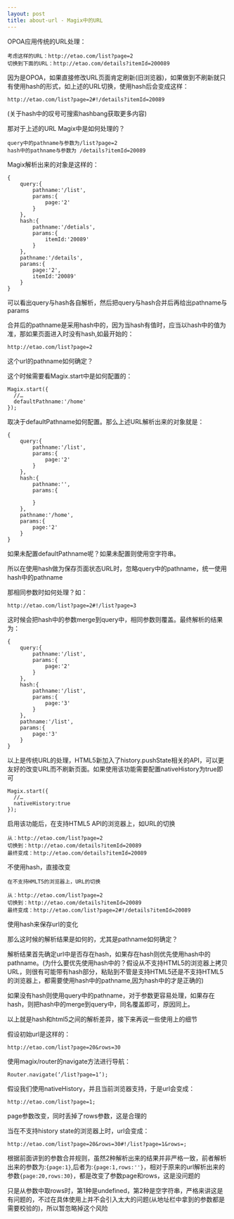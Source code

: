 ```yaml
---
layout: post
title: about-url - Magix中的URL
---
```


OPOA应用传统的URL处理：

    考虑这样的URL：http://etao.com/list?page=2
    切换到下面的URL：http://etao.com/details?itemId=200089

因为是OPOA，如果直接修改URL页面肯定刷新(旧浏览器)，如果做到不刷新就只有使用hash的形式，如上述的URL切换，使用hash后会变成这样：

    http://etao.com/list?page=2#!/details?itemId=20089

(关于hash中的叹号可搜索hashbang获取更多内容)

那对于上述的URL Magix中是如何处理的？

    query中的pathname与参数为/list?page=2
    hash中的pathname与参数为 /details?itemId=20089

Magix解析出来的对象是这样的：

```
{
    query:{
        pathname:'/list',
        params:{
            page:'2'
        }
    },
    hash:{
        pathname:'/detials',
        params:{
            itemId:'20089'
        }
    },
    pathname:'/details',
    params:{
        page:'2',
        itemId:'20089'
    }
}
```

可以看出query与hash各自解析，然后把query与hash合并后再给出pathname与params

合并后的pathname是采用hash中的，因为当hash有值时，应当以hash中的值为准，那如果页面进入时没有hash,如最开始的：

    http://etao.com/list?page=2

这个url的pathname如何确定？

这个时候需要看Magix.start中是如何配置的：

```
Magix.start({
  //…
  defaultPathname:'/home'
});
```

取决于defaultPathname如何配置。那么上述URL解析出来的对象就是：

```
{
    query:{
        pathname:'/list',
        params:{
            page:'2'
        }
    },
    hash:{
        pathname:'',
        params:{

        }
    },
    pathname:'/home',
    params:{
        page:'2'
    }
}
```
如果未配置defaultPathname呢？如果未配置则使用空字符串。

所以在使用hash做为保存页面状态URL时，忽略query中的pathname，统一使用hash中的pathname

那相同参数时如何处理？如：

    http://etao.com/list?page=2#!/list?page=3

这时候会把hash中的参数merge到query中，相同参数则覆盖。最终解析的结果为：

```
{
    query:{
        pathname:'/list',
        params:{
            page:'2'
        }
    },
    hash:{
        pathname:'/list',
        params:{
            page:'3'
        }
    },
    pathname:'/list',
    params:{
        page:'3'
    }
}
```

以上是传统URL的处理，HTML5新加入了history.pushState相关的API，可以更友好的改变URL而不刷新页面。如果使用该功能需要配置nativeHistory为true即可
```
Magix.start({
  //…
  nativeHistory:true
});
```
启用该功能后，在支持HTML5 API的浏览器上，如URL的切换

    从：http://etao.com/list?page=2
    切换到：http://etao.com/details?itemId=20089
    最终变成：http://etao.com/details?itemId=20089

不使用hash，直接改变

    在不支持HMLT5的浏览器上，URL的切换

    从：http://etao.com/list?page=2
    切换到：http://etao.com/details?itemId=20089
    最终变成：http://etao.com/list?page=2#!/details?itemId=20089

使用hash来保存url的变化

那么这时候的解析结果是如何的，尤其是pathname如何确定？

解析结果首先确定url中是否存在hash，如果存在hash则优先使用hash中的pathname。(为什么要优先使用hash中的？假设从不支持HTML5的浏览器上拷贝URL，则很有可能带有hash部分，粘贴到不管是支持HTML5还是不支持HTML5的浏览器上，都需要使用hash中的pathname,因为hash中的才是正确的)

如果没有hash则使用query中的pathname，对于参数更容易处理，如果存在hash，则把hash中的merge到query中，同名覆盖即可，原因同上。


以上就是hash和html5之间的解析差异，接下来再说一些使用上的细节

假设初始url是这样的：

    http://etao.com/list?page=20&rows=30

使用magix/router的navigate方法进行导航：

    Router.navigate(‘/list?page=1’);

假设我们使用nativeHistory，并且当前浏览器支持，于是url会变成：

    http://etao.com/list?page=1;

page参数改变，同时丢掉了rows参数，这是合理的

当在不支持history state的浏览器上时，url会变成：

    http://etao.com/list?page=20&rows=30#!/list?page=1&rows=;

根据前面讲到的参数合并规则，虽然2种解析出来的结果并非严格一致，前者解析出来的参数为:`{page:1}`,后者为:`{page:1,rows:''}`，相对于原来的url解析出来的参数`{page:20,rows:30}`，都是改变了参数page和rows，这是没问题的

只是从参数中取rows时，第1种是undefined，第2种是空字符串，严格来讲这是有问题的，不过在具体使用上并不会引入太大的问题(从地址栏中拿到的参数都是需要校验的)，所以暂忽略掉这个风险